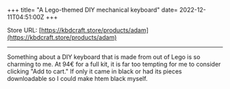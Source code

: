+++
title= "A Lego-themed DIY mechanical keyboard"
date= 2022-12-11T04:51:00Z
+++

Store URL: [https://kbdcraft.store/products/adam](https://kbdcraft.store/products/adam)

---

Something about a DIY keyboard that is made from out of Lego is so charming to me. At 94€ for a full kit, it is far too tempting for me to consider clicking "Add to cart." If only it came in black or had its pieces downloadable so I could make htem black myself.